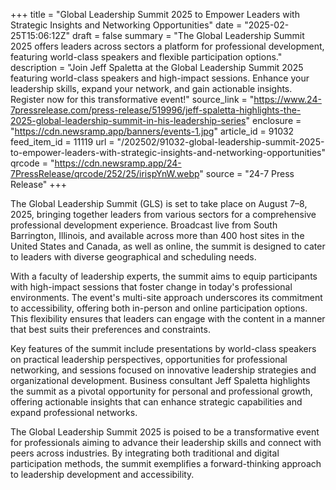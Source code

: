 +++
title = "Global Leadership Summit 2025 to Empower Leaders with Strategic Insights and Networking Opportunities"
date = "2025-02-25T15:06:12Z"
draft = false
summary = "The Global Leadership Summit 2025 offers leaders across sectors a platform for professional development, featuring world-class speakers and flexible participation options."
description = "Join Jeff Spaletta at the Global Leadership Summit 2025 featuring world-class speakers and high-impact sessions. Enhance your leadership skills, expand your network, and gain actionable insights. Register now for this transformative event!"
source_link = "https://www.24-7pressrelease.com/press-release/519996/jeff-spaletta-highlights-the-2025-global-leadership-summit-in-his-leadership-series"
enclosure = "https://cdn.newsramp.app/banners/events-1.jpg"
article_id = 91032
feed_item_id = 11119
url = "/202502/91032-global-leadership-summit-2025-to-empower-leaders-with-strategic-insights-and-networking-opportunities"
qrcode = "https://cdn.newsramp.app/24-7PressRelease/qrcode/252/25/irispYnW.webp"
source = "24-7 Press Release"
+++

<p>The Global Leadership Summit (GLS) is set to take place on August 7–8, 2025, bringing together leaders from various sectors for a comprehensive professional development experience. Broadcast live from South Barrington, Illinois, and available across more than 400 host sites in the United States and Canada, as well as online, the summit is designed to cater to leaders with diverse geographical and scheduling needs.</p><p>With a faculty of leadership experts, the summit aims to equip participants with high-impact sessions that foster change in today's professional environments. The event's multi-site approach underscores its commitment to accessibility, offering both in-person and online participation options. This flexibility ensures that leaders can engage with the content in a manner that best suits their preferences and constraints.</p><p>Key features of the summit include presentations by world-class speakers on practical leadership perspectives, opportunities for professional networking, and sessions focused on innovative leadership strategies and organizational development. Business consultant Jeff Spaletta highlights the summit as a pivotal opportunity for personal and professional growth, offering actionable insights that can enhance strategic capabilities and expand professional networks.</p><p>The Global Leadership Summit 2025 is poised to be a transformative event for professionals aiming to advance their leadership skills and connect with peers across industries. By integrating both traditional and digital participation methods, the summit exemplifies a forward-thinking approach to leadership development and accessibility.</p>